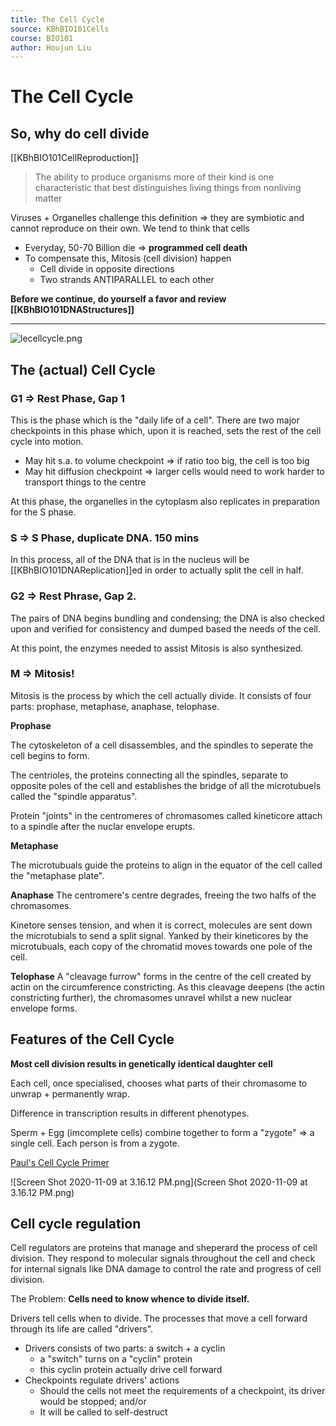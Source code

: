 ```yaml
---
title: The Cell Cycle
source: KBhBIO101Cells
course: BIO101
author: Houjun Liu
---
```


# The Cell Cycle
## So, why do cell divide
[[KBhBIO101CellReproduction]]

> The ability to produce organisms more of their kind is one characteristic that best distinguishes living things from nonliving matter

Viruses + Organelles challenge this definition => they are symbiotic and cannot reproduce on their own. We tend to think that cells

* Everyday, 50-70 Billion die => **programmed cell death**
* To compensate this, Mitosis (cell division) happen 
	* Cell divide in opposite directions
	* Two strands ANTIPARALLEL to each other
	
**Before we continue, do yourself a favor and review [[KBhBIO101DNAStructures]]**	

***

![lecellcycle.png](lecellcycle.pn)

## The (actual) Cell Cycle
### G1 => Rest Phase, Gap 1
This is the phase which is the "daily life of a cell". There are two major checkpoints in this phase which, upon it is reached, sets the rest of the cell cycle into motion.

- May hit s.a. to volume checkpoint => if ratio too big, the cell is too big
- May hit diffusion checkpoint => larger cells would need to work harder to transport things to the centre

At this phase, the organelles in the cytoplasm also replicates in preparation for the S phase.
	
### S => S Phase, duplicate DNA. 150 mins
In this process, all of the DNA that is in the nucleus will be [[KBhBIO101DNAReplication]]ed in order to actually split the cell in half.

### G2 => Rest Phrase, Gap 2. 
The pairs of DNA begins bundling and condensing; the DNA is also checked upon and verified for consistency and dumped based the needs of the cell.

At this point, the enzymes needed to assist Mitosis is also synthesized.

### M => Mitosis!
Mitosis is the process by which the cell actually divide. It consists of four parts: prophase, metaphase, anaphase, telophase.

**Prophase**

The cytoskeleton of a cell disassembles, and the spindles to seperate the cell begins to form.

The centrioles, the proteins connecting all the spindles, separate to opposite poles of the cell and establishes the bridge of all the microtubuels called the "spindle apparatus".

Protein "joints" in the centromeres of chromasomes called kineticore attach to a spindle after the nuclar envelope erupts.

**Metaphase**

The microtubuals guide the proteins to align in the equator of the cell called the "metaphase plate".

**Anaphase**
The centromere's centre degrades, freeing the two halfs of the chromasomes.

Kinetore senses tension, and when it is correct, molecules are sent down the microtubials to send a split signal. Yanked by their kineticores by the microtubuals, each copy of the chromatid moves towards one pole of the cell.

**Telophase**
A "cleavage furrow" forms in the centre of the cell created by actin on the circumference constricting. As this cleavage deepens (the actin constricting further), the chromasomes unravel whilst a new nuclear envelope forms.



## Features of the Cell Cycle

**Most cell division results in genetically identical daughter cell**

Each cell, once specialised, chooses what parts of their chromasome to unwrap + permanently wrap.

Difference in transcription results in different phenotypes.

Sperm + Egg (imcomplete cells) combine together to form a "zygote" => a single cell. Each person is from a zygote.

[Paul's Cell Cycle Primer](https://docs.google.com/document/d/1TIrgR9VSV3attTK_QP-AOCs33mMoBP0Cz7DQXysKoD0/edit)

![Screen Shot 2020-11-09 at 3.16.12 PM.png](Screen Shot 2020-11-09 at 3.16.12 PM.png)

## Cell cycle regulation
Cell regulators are proteins that manage and sheperard the process of cell division. They respond to molecular signals throughout the cell and check for internal signals like DNA damage to control the rate and progress of cell division.

The Problem: **Cells need to know whence to divide itself.**

Drivers tell cells when to divide. The processes that move a cell forward through its life are called "drivers".

* Drivers consists of two parts: a switch + a cyclin
	* a "switch" turns on a "cyclin" protein
	* this cyclin protein actually drive cell forward
* Checkpoints regulate drivers' actions
	* Should the cells not meet the requirements of a checkpoint, its driver would be stopped; and/or 
	* It will be called to self-destruct

 